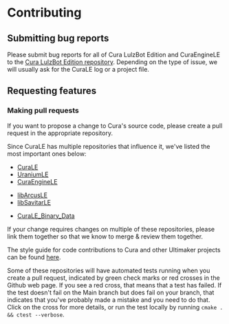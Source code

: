 # Contributing

## Submitting bug reports

Please submit bug reports for all of Cura LulzBot Edition and CuraEngineLE to the [Cura LulzBot Edition repository](https://github.com/lulzbot3d/CuraLE/issues). Depending on the type of issue, we will usually ask for the CuraLE log or a project file.

## Requesting features

### Making pull requests

If you want to propose a change to Cura's source code, please create a pull request in the appropriate repository.

Since CuraLE has multiple repositories that influence it, we've listed the most important ones below:

* [CuraLE](https://github.com/lulzbot3d/CuraLE)
* [UraniumLE](https://github.com/lulzbot3d/UraniumLE)
* [CuraEngineLE](https://github.com/lulzbot3d/CuraEngineLE)
<!--* [FDM_MaterialsLE](https://github.com/lulzbot3d/FDM_MaterialsLE)-->
* [libArcusLE](https://github.com/lulzbot3d/libArcusLE)
* [libSavitarLE](https://github.com/lulzbot3d/libSavitarLE)
<!--* [libCharonLE](https://github.com/lulzbot3d/libCharonLE)-->
* [CuraLE_Binary_Data](https://github.com/lulzbot3d/CuraLE_Binary_Data)

If your change requires changes on multiple of these repositories, please link them together so that we know to merge & review them together.

The style guide for code contributions to Cura and other Ultimaker projects can be found [here](https://github.com/Ultimaker/Meta/blob/master/general/generic_code_conventions.md).

Some of these repositories will have automated tests running when you create a pull request, indicated by green check marks or red crosses in the Github web page. If you see a red cross, that means that a test has failed. If the test doesn't fail on the Main branch but does fail on your branch, that indicates that you've probably made a mistake and you need to do that. Click on the cross for more details, or run the test locally by running `cmake . && ctest --verbose`.
